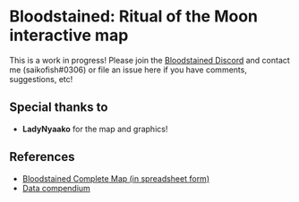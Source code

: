 # Bloodstained: Ritual of the Moon interactive map

This is a work in progress! Please join the [Bloodstained Discord](https://discord.gg/yKKQhzS) and contact me (saikofish#0306) or file an issue here if you have comments, suggestions, etc!

## Special thanks to

- **LadyNyaako** for the map and graphics!

## References

- [Bloodstained Complete Map (in spreadsheet form)](https://docs.google.com/spreadsheets/d/1v_A5C4B_lEkKlxii0lTnt0aTlWq8LJ2jrUqLUJd_YeI/edit#gid=612769111)
- [Data compendium](https://docs.google.com/spreadsheets/d/1aZ5m24MfM_gku__63n7t0BwWI4138_CjMXY-OsgFTGU/edit#gid=1805652805)

